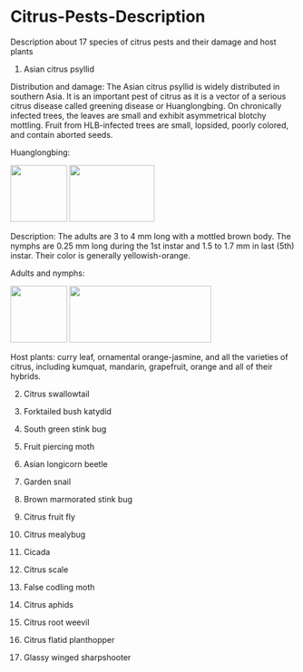 # Citrus-Pests-Description
Description about 17 species of citrus pests and their damage and host plants

1. Asian citrus psyllid

Distribution and damage: 
The Asian citrus psyllid is widely distributed in southern Asia. It is an important pest of citrus as it is a vector of a serious citrus disease called greening disease or Huanglongbing. On chronically infected trees, the leaves are small and exhibit asymmetrical blotchy mottling. Fruit from HLB-infected trees are small, lopsided, poorly colored, and contain aborted seeds.

Huanglongbing: 

<img src="http://raw.github.com/xingshulicc/Citrus-Pests-Description/master/images/huanglongbing.jpg" width="100" height="100" />  <img src="http://raw.github.com/xingshulicc/Citrus-Pests-Description/master/images/huanglongbing_1.jpg" width="150" height="100" /> 

Description: 
The adults are 3 to 4 mm long with a mottled brown body. The nymphs are 0.25 mm long during the 1st instar and 1.5 to 1.7 mm in last (5th) instar. Their color is generally yellowish-orange. 

Adults and nymphs:

<img src="http://raw.github.com/xingshulicc/Citrus-Pests-Description/master/images/Asian_citrus_psyllid_Adult.jpeg" width="100" height="100" /> <img src="http://raw.github.com/xingshulicc/Citrus-Pests-Description/master/images/Asian_citrus_psyllid_nymph.jpg" width="250" height="100" />

Host plants:
curry leaf, ornamental orange-jasmine, and all the varieties of citrus, including kumquat, mandarin, grapefruit, orange and all of their hybrids.

2. Citrus swallowtail

3. Forktailed bush katydid

4. South green stink bug

5. Fruit piercing moth

6. Asian longicorn beetle

7. Garden snail

8. Brown marmorated stink bug

9. Citrus fruit fly

10. Citrus mealybug

11. Cicada

12. Citrus scale

13. False codling moth

14. Citrus aphids

15. Citrus root weevil

16. Citrus flatid planthopper

17. Glassy winged sharpshooter
